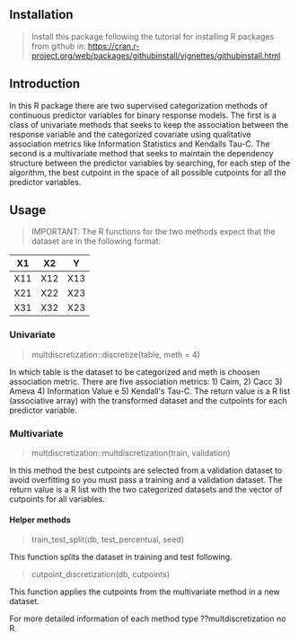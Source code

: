 ## Installation

> Install this package following the tutorial for installing R packages from github in: https://cran.r-project.org/web/packages/githubinstall/vignettes/githubinstall.html

## Introduction

In this R package there are two supervised categorization methods of continuous predictor variables for binary response models. The first is a class of univariate methods that seeks to keep the association between the response variable and the categorized covariate using qualitative association metrics like Information Statistics and Kendalls Tau-C. The second is a multivariate method that seeks to maintain the dependency structure between the predictor variables by searching, for each step of the algorithm, the best cutpoint in the space of all possible cutpoints for all the predictor variables.  

## Usage

> IMPORTANT: The R functions for the two methods expect that the dataset are in the following format:

|  X1 |  X2 |  Y  |
| --- | ----| ----|
| X11 | X12 | X13 |
| X21 | X22 | X23 |
| X31 | X32 | X23 |


### Univariate

> multdiscretization::discretize(table, meth = 4)

In which table is the dataset to be categorized and meth is choosen association metric. There are five association metrics: 1) Caim, 
2) Cacc 3) Ameva 4) Information Value e 5) Kendall's Tau-C. The return value is a R list (associative array) with the transformed dataset and the cutpoints for each predictor variable.

### Multivariate

> multdiscretization::multdiscretization(train, validation)

In this method the best cutpoints are selected from a validation dataset to avoid overfitting so you must pass a training and a validation dataset. The return value is a R list with the two categorized datasets and the vector of cutpoints for all variables. 

#### Helper methods

> train_test_split(db, test_percentual, seed)

This function splits the dataset in training and test following.

> cutpoint_discretization(db, cutpoints) 

This function applies the cutpoints from the multivariate method in a new dataset.

For more  detailed information of each method type ??multdiscretization no R.


